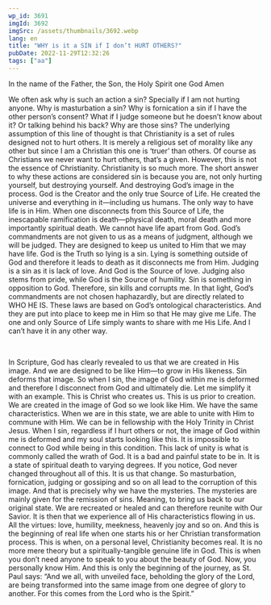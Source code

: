 ```yaml
---
wp_id: 3691
imgId: 3692
imgSrc: /assets/thumbnails/3692.webp
lang: en
title: "WHY is it a SIN if I don’t HURT OTHERS?"
pubDate: 2022-11-29T12:32:26
tags: ["aa"]
---
```


<!-- page: 6 -->

<p>In the name of the Father, the Son, the Holy Spirit one God Amen</p>
<p><span data-contrast="auto">We often ask why is such an action a sin? Specially if I am not hurting anyone. Why is masturbation a sin? Why is fornication a sin if I have the other person’s consent? What if I judge someone but he doesn’t know about it? Or talking behind his back? Why are those sins? The underlying assumption of this line of thought is that Christianity is a set of rules designed not to hurt others. It is merely a religious set of morality like any other but since I am a Christian this one is ‘truer’ than others. Of course as Christians we never want to hurt others, that’s a given. However, this is not the essence of Christianity. Christianity is so much more. The short answer to why these actions are considered sin is because you are, not only hurting yourself, but destroying yourself. And destroying God’s image in the process. God is the Creator and the only true Source of Life. He created the universe and everything in it—including us humans. The only way to have life is in Him. When one disconnects from this Source of Life, the inescapable ramification is death—physical death, moral death and more importantly spiritual death. We cannot have life apart from God. God’s commandments are not given to us as a means of judgment, although we will be judged. They are designed to keep us united to Him that we may have life. God is the Truth so lying is a sin. Lying is something outside of God and therefore it leads to death as it disconnects me from Him. Judging is a sin as it is lack of love. And God is the Source of love. Judging also stems from pride, while God is the Source of humility. Sin is something in opposition to God. Therefore, sin kills and corrupts me. In that light, God’s commandments are not chosen haphazardly, but are directly related to WHO HE IS. These laws are based on God’s ontological characteristics. And they are put into place to keep me in Him so that He may give me Life. The one and only Source of Life simply wants to share with me His Life. And I can’t have it in any other way.</span><span data-ccp-props="{&quot;201341983&quot;:0,&quot;335559739&quot;:200,&quot;335559740&quot;:276}"> </span></p>
<p><span data-ccp-props="{&quot;201341983&quot;:0,&quot;335559739&quot;:200,&quot;335559740&quot;:276}"> </span></p>
<p><span data-contrast="auto">In Scripture, God has clearly revealed to us that we are created in His image. And we are designed to be like Him—to grow in His likeness. Sin deforms that image. So when I sin, the image of God within me is deformed and therefore I disconnect from God and ultimately die. Let me simplify it with an example. This is Christ who creates us. This is us prior to creation. We are created in the image of God so we look like Him. We have the same characteristics. When we are in this state, we are able to unite with Him to commune with Him. We can be in fellowship with the Holy Trinity in Christ Jesus. When I sin, regardless if I hurt others or not, the image of God within me is deformed and my soul starts looking like this. It is impossible to connect to God while being in this condition. This lack of unity is what is commonly called the wrath of God. It is a bad and painful state to be in. It is a state of spiritual death to varying degrees. If you notice, God never changed throughout all of this. It is us that change. So masturbation, fornication, judging or gossiping and so on all lead to the corruption of this image. And that is precisely why we have the mysteries. The mysteries are mainly given for the remission of sins. Meaning, to bring us back to our original state. We are recreated or healed and can therefore reunite with Our Savior. It is then that we experience all of His characteristics flowing in us. All the virtues: love, humility, meekness, heavenly joy and so on. And this is the beginning of real life when one starts his or her Christian transformation process. This is when, on a personal level, Christianity becomes real. It is no more mere theory but a spiritually-tangible genuine life in God. This is when you don’t need anyone to speak to you about the beauty of God. Now, you personally know Him. And this is only the beginning of the journey, as St. Paul says: “And we all, with unveiled face, beholding the glory of the Lord, are being transformed into the same image from one degree of glory to another. For this comes from the Lord who is the Spirit.”</span><span data-ccp-props="{&quot;201341983&quot;:0,&quot;335559739&quot;:200,&quot;335559740&quot;:276}"> </span></p>
